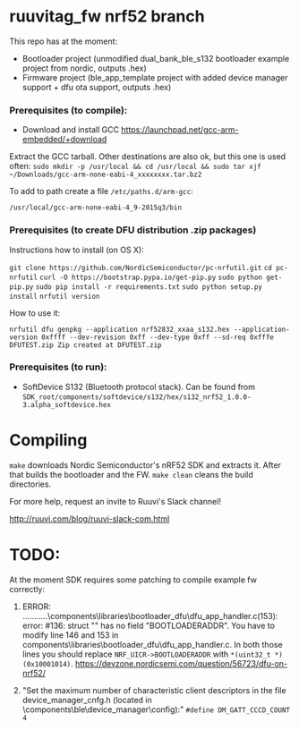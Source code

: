 # ruuvitag_fw nrf52 branch

This repo has at the moment:

* Bootloader project (unmodified dual_bank_ble_s132 bootloader example project from nordic, outputs .hex)
* Firmware project (ble_app_template project with added device manager support + dfu ota support, outputs .hex)

### Prerequisites (to compile):

* Download and install GCC https://launchpad.net/gcc-arm-embedded/+download

Extract the GCC tarball. Other destinations are also ok, but this one is used often:
`sudo mkdir -p /usr/local && cd /usr/local && sudo tar xjf ~/Downloads/gcc-arm-none-eabi-4_xxxxxxxx.tar.bz2`

To add to path create a file `/etc/paths.d/arm-gcc`:

`/usr/local/gcc-arm-none-eabi-4_9-2015q3/bin`

### Prerequisites (to create DFU distribution .zip packages)

Instructions how to install (on OS X):

`git clone https://github.com/NordicSemiconductor/pc-nrfutil.git`
`cd pc-nrfutil`
`curl -O https://bootstrap.pypa.io/get-pip.py`
`sudo python get-pip.py`
`sudo pip install -r requirements.txt`
`sudo python setup.py install`
`nrfutil version`

How to use it:

`nrfutil dfu genpkg --application nrf52832_xxaa_s132.hex --application-version 0xffff --dev-revision 0xff --dev-type 0xff --sd-req 0xfffe DFUTEST.zip
Zip created at DFUTEST.zip`

### Prerequisites (to run):

* SoftDevice S132 (Bluetooth protocol stack). Can be found from `SDK_root/components/softdevice/s132/hex/s132_nrf52_1.0.0-3.alpha_softdevice.hex`

# Compiling

`make` downloads Nordic Semiconductor's nRF52 SDK and extracts it. After that builds the bootloader and the FW.
`make clean` cleans the build directories.

For more help, request an invite to Ruuvi's Slack channel!

http://ruuvi.com/blog/ruuvi-slack-com.html



# TODO:

At the moment SDK requires some patching to compile example fw correctly:

1) ERROR: ...........\components\libraries\bootloader_dfu\dfu_app_handler.c(153): error: #136: struct "<unnamed>" has no field "BOOTLOADERADDR". You have to modify line 146 and 153 in components\libraries\bootloader_dfu\dfu_app_handler.c. In both those lines you should replace `NRF_UICR->BOOTLOADERADDR` with `*(uint32_t *)(0x10001014)`.
https://devzone.nordicsemi.com/question/56723/dfu-on-nrf52/

2) "Set the maximum number of characteristic client descriptors in the file device_manager_cnfg.h (located in <InstallFolder>\components\ble\device_manager\config):"
`#define DM_GATT_CCCD_COUNT               4`
